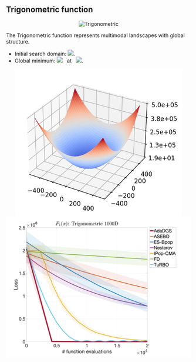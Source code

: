 ## Trigonometric function

<div align="center"> <img src="https://latex.codecogs.com/svg.latex?&space;f(\mathbf{x})=1+\sum_{i=1}^d\{8\sin^2[7(x_i-0.9)^2]+6\sin^2[14(x_i-0.9)^2]+(x_i-0.9)^2\}." title="Trigonometric" /> </div>

The Trigonometric function represents multimodal landscapes with global structure. 
- Initial search domain: <img src="https://latex.codecogs.com/svg.latex?&space;\mathbf{x}\in[-500,500]^d" title=" "/>.
- Global minimum: <img src="https://latex.codecogs.com/svg.latex?&space;f(\mathbf{x}_{opt})=1 " title=" "/> &nbsp; at &nbsp; <img src="https://latex.codecogs.com/svg.latex?&space;\mathbf{x}_{opt}=(0.9,\cdots,0.9)" title=" "/>.

<div align="center"> 
  <img src="image/Trigonometric.jpg" alt="Trigonometric" height="400"/> 
  <img src="image/tri_error_plot.jpg" alt="error" height="380"/>
</div>



